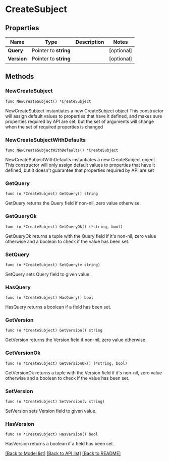 # CreateSubject

## Properties

Name | Type | Description | Notes
------------ | ------------- | ------------- | -------------
**Query** | Pointer to **string** |  | [optional] 
**Version** | Pointer to **string** |  | [optional] 

## Methods

### NewCreateSubject

`func NewCreateSubject() *CreateSubject`

NewCreateSubject instantiates a new CreateSubject object
This constructor will assign default values to properties that have it defined,
and makes sure properties required by API are set, but the set of arguments
will change when the set of required properties is changed

### NewCreateSubjectWithDefaults

`func NewCreateSubjectWithDefaults() *CreateSubject`

NewCreateSubjectWithDefaults instantiates a new CreateSubject object
This constructor will only assign default values to properties that have it defined,
but it doesn't guarantee that properties required by API are set

### GetQuery

`func (o *CreateSubject) GetQuery() string`

GetQuery returns the Query field if non-nil, zero value otherwise.

### GetQueryOk

`func (o *CreateSubject) GetQueryOk() (*string, bool)`

GetQueryOk returns a tuple with the Query field if it's non-nil, zero value otherwise
and a boolean to check if the value has been set.

### SetQuery

`func (o *CreateSubject) SetQuery(v string)`

SetQuery sets Query field to given value.

### HasQuery

`func (o *CreateSubject) HasQuery() bool`

HasQuery returns a boolean if a field has been set.

### GetVersion

`func (o *CreateSubject) GetVersion() string`

GetVersion returns the Version field if non-nil, zero value otherwise.

### GetVersionOk

`func (o *CreateSubject) GetVersionOk() (*string, bool)`

GetVersionOk returns a tuple with the Version field if it's non-nil, zero value otherwise
and a boolean to check if the value has been set.

### SetVersion

`func (o *CreateSubject) SetVersion(v string)`

SetVersion sets Version field to given value.

### HasVersion

`func (o *CreateSubject) HasVersion() bool`

HasVersion returns a boolean if a field has been set.


[[Back to Model list]](../README.md#documentation-for-models) [[Back to API list]](../README.md#documentation-for-api-endpoints) [[Back to README]](../README.md)


